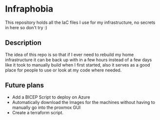 # Infraphobia

This repository holds all the IaC files I use for my infrastructure, no secrets in here so don't try :)

## Description

The idea of this repo is so that if I ever need to rebuild my home infrastructure it can be back up with in a few hours instead of a few days like it took to manually build when I first started, also it serves as a good place for people to use or look at my code where needed.

## Future plans

- Add a BICEP Script to deploy on Azure 
- Automatically download the Images for the machines without having to manually go into the proxmox GUI
- Create a terraform script.
